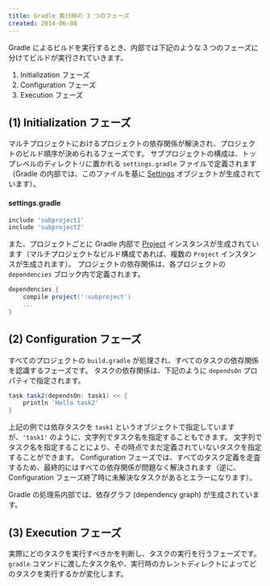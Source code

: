 ```yaml
---
title: Gradle 実行時の 3 つのフェーズ
created: 2014-06-08
---
```


Gradle によるビルドを実行するとき、内部では下記のような 3 つのフェーズに分けてビルドが実行されていきます。

1. Initialization フェーズ
2. Configuration フェーズ
3. Execution フェーズ

(1) Initialization フェーズ
---

マルチプロジェクトにおけるプロジェクトの依存関係が解決され、プロジェクトのビルド順序が決められるフェーズです。
サブプロジェクトの構成は、トップレベルのディレクトリに置かれる `settings.gradle` ファイルで定義されます（Gradle の内部では、このファイルを基に [Settings](https://docs.gradle.org/current/dsl/org.gradle.api.initialization.Settings.html) オブジェクトが生成されています）。

#### settings.gradle
```groovy
include 'subproject1'
include 'subproject2'
```

また、プロジェクトごとに Gradle 内部で [Project](https://docs.gradle.org/current/dsl/org.gradle.api.Project.html) インスタンスが生成されています（マルチプロジェクトなビルド構成であれば、複数の `Project` インスタンスが生成されます）。
プロジェクトの依存関係は、各プロジェクトの `dependencies` ブロック内で定義されます。

```groovy
dependencies {
    compile project(':subproject')
    ...
}
```

(2) Configuration フェーズ
---

すべてのプロジェクトの `build.gradle` が処理され、すべてのタスクの依存関係を認識するフェーズです。
タスクの依存関係は、下記のように `dependsOn` プロパティで指定されます。

```groovy
task task2(dependsOn: task1) << {
    println 'Hello task2'
}
```

上記の例では依存タスクを `task1` というオブジェクトで指定していますが、`'task1'` のように、文字列でタスク名を指定することもできます。
文字列でタスク名を指定することにより、その時点でまだ定義されていないタスクを指定することができます。
Configuration フェーズでは、すべてのタスク定義を走査するため、最終的にはすべての依存関係が問題なく解決されます（逆に、Configuration フェーズ終了時に未解決なタスクがあるとエラーになります）。

Gradle の処理系内部では、依存グラフ (dependency graph) が生成されています。

(3) Execution フェーズ
---

実際にどのタスクを実行すべきかを判断し、タスクの実行を行うフェーズです。
`gradle` コマンドに渡したタスク名や、実行時のカレントディレクトによってどのタスクを実行するかが変化します。

